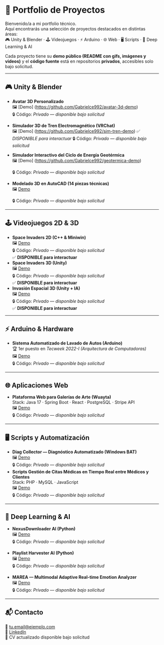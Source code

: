 # 🌟 Portfolio de Proyectos

Bienvenido/a a mi portfolio técnico.  
Aquí encontrarás una selección de proyectos destacados en distintas áreas:  
🎮 Unity & Blender · 🕹️ Videojuegos · ⚡ Arduino · 🌐 Web · 🖥️ Scripts · 🤖 Deep Learning & AI  

Cada proyecto tiene su **demo público (README con gifs, imágenes y videos)** y el **código fuente** está en repositorios **privados**, accesibles solo bajo solicitud.

---

## 🎮 Unity & Blender
- **Avatar 3D Personalizado**  
  🖼️ [Demo] (https://github.com/Gabrielce992/avatar-3d-demo)  
  🔒 Código: *Privado — disponible bajo solicitud*  

- **Simulador 3D de Tren Electromagnético (VRChat)**  
  🖼️ [Demo] (https://github.com/Gabrielce992/sim-tren-demo)
  ✅ *DISPONIBLE para interactuar* 
  🔒 Código: *Privado — disponible bajo solicitud*   
     

- **Simulador Interactivo del Ciclo de Energía Geotérmica**  
  🖼️ [Demo] (https://github.com/Gabrielce992/geotermica-demo)
  
  🔒 Código: *Privado — disponible bajo solicitud*  

- **Modelado 3D en AutoCAD (14 piezas técnicas)**  
  🖼️ [Demo](https://github.com/youruser/autocad-piezas-demo)
  
  🔒 Código: *Privado — disponible bajo solicitud*   

---

## 🕹️ Videojuegos 2D & 3D
- **Space Invaders 2D (C++ & Miniwin)**  
  🖼️ [Demo](https://github.com/youruser/space-invaders-2d-demo)  
  🔒 Código: *Privado — disponible bajo solicitud*  
  ✅ **DISPONIBLE para interactuar**  
- **Space Invaders 3D (Unity)**  
  🖼️ [Demo](https://github.com/youruser/space-invaders-3d-demo)  
  🔒 Código: *Privado — disponible bajo solicitud*  
  ✅ **DISPONIBLE para interactuar** 
- **Invasión Espacial 3D (Unity + IA)**  
  🖼️ [Demo](https://github.com/youruser/invasion-espacial-demo)  
  🔒 Código: *Privado — disponible bajo solicitud*  
  ✅ **DISPONIBLE para interactuar** 
---

## ⚡ Arduino & Hardware
- **Sistema Automatizado de Lavado de Autos (Arduino)**  
  🏆 1er puesto en *Tecweek 2022-I (Arquitectura de Computadoras)*  
  🖼️ [Demo](https://github.com/youruser/lavado-autos-demo)  
  🔒 Código: *Privado — disponible bajo solicitud*  
  
---

## 🌐 Aplicaciones Web
- **Plataforma Web para Galerías de Arte (Wuayta)**  
  Stack: Java 17 · Spring Boot · React · PostgreSQL · Stripe API  
  🖼️ [Demo](https://github.com/youruser/wuayta-demo)  
  🔒 Código: *Privado — disponible bajo solicitud*   
  
---

## 🖥️ Scripts y Automatización
- **Diag Collector — Diagnóstico Automatizado (Windows BAT)**  
  🖼️ [Demo](https://github.com/youruser/diag-collector-demo)  
  🔒 Código: *Privado — disponible bajo solicitud*  
- **Scripts Gestión de Citas Médicas en Tiempo Real entre Médicos y Clientes**  
  Stack: PHP · MySQL · JavaScript  
  🖼️ [Demo](https://github.com/youruser/citas-medicas-demo)  
  🔒 Código: *Privado — disponible bajo solicitud*  

---

## 🤖 Deep Learning & AI
- **NexusDownloader AI (Python)**  
  🖼️ [Demo](https://github.com/youruser/nexusdownloader-demo)  
  🔒 Código: *Privado — disponible bajo solicitud*  

- **Playlist Harvester AI (Python)**  
  🖼️ [Demo](https://github.com/youruser/playlist-harvester-demo)  
  🔒 Código: *Privado — disponible bajo solicitud*  

- **MAREA — Multimodal Adaptive Real-time Emotion Analyzer**  
  🖼️ [Demo](https://github.com/youruser/marea-demo)  
  🔒 Código: *Privado — disponible bajo solicitud*  

---

## 📬 Contacto
📧 tu.email@ejemplo.com  
💼 [LinkedIn](https://linkedin.com/in/tuusuario)  
📄 CV actualizado disponible bajo solicitud
